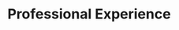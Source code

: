 ---
title: Professional Experience
cms_exclude: true
type: experience

_build:
  render: false
  list: true
---